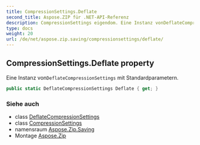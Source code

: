 ```yaml
---
title: CompressionSettings.Deflate
second_title: Aspose.ZIP für .NET-API-Referenz
description: CompressionSettings eigendom. Eine Instanz vonDeflateCompressionSettings mit Standardparametern.
type: docs
weight: 20
url: /de/net/aspose.zip.saving/compressionsettings/deflate/
---
```

## CompressionSettings.Deflate property

Eine Instanz von`DeflateCompressionSettings` mit Standardparametern.

```csharp
public static DeflateCompressionSettings Deflate { get; }
```

### Siehe auch

* class [DeflateCompressionSettings](../../deflatecompressionsettings/)
* class [CompressionSettings](../)
* namensraum [Aspose.Zip.Saving](../../compressionsettings/)
* Montage [Aspose.Zip](../../../)


